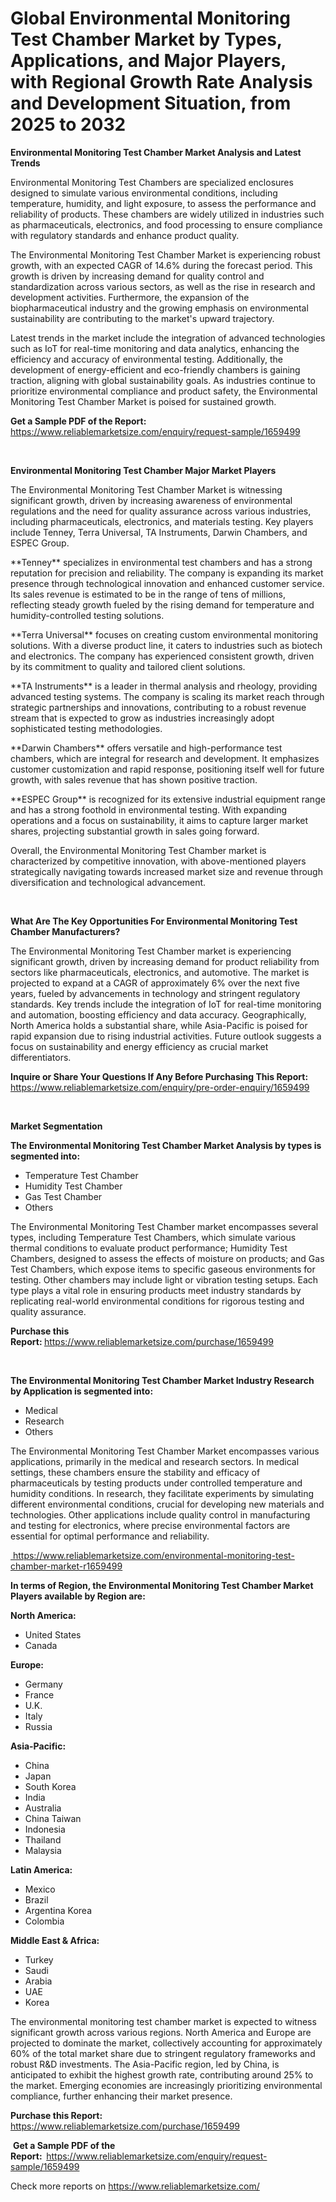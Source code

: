 <p><h1>Global Environmental Monitoring Test Chamber Market by Types, Applications, and Major Players, with Regional Growth Rate Analysis and Development Situation, from 2025 to 2032</h1></p><p><strong>Environmental Monitoring Test Chamber Market Analysis and Latest Trends</strong></p>
<p><p>Environmental Monitoring Test Chambers are specialized enclosures designed to simulate various environmental conditions, including temperature, humidity, and light exposure, to assess the performance and reliability of products. These chambers are widely utilized in industries such as pharmaceuticals, electronics, and food processing to ensure compliance with regulatory standards and enhance product quality.</p><p>The Environmental Monitoring Test Chamber Market is experiencing robust growth, with an expected CAGR of 14.6% during the forecast period. This growth is driven by increasing demand for quality control and standardization across various sectors, as well as the rise in research and development activities. Furthermore, the expansion of the biopharmaceutical industry and the growing emphasis on environmental sustainability are contributing to the market's upward trajectory.</p><p>Latest trends in the market include the integration of advanced technologies such as IoT for real-time monitoring and data analytics, enhancing the efficiency and accuracy of environmental testing. Additionally, the development of energy-efficient and eco-friendly chambers is gaining traction, aligning with global sustainability goals. As industries continue to prioritize environmental compliance and product safety, the Environmental Monitoring Test Chamber Market is poised for sustained growth.</p></p>
<p><strong>Get a Sample PDF of the Report:&nbsp;</strong> <a href="https://www.reliablemarketsize.com/enquiry/request-sample/1659499?utm_campaign=1789&utm_medium=2&utm_source=Github&utm_content=ia&utm_term=23032025&utm_id=environmental-monitoring-test-chamber">https://www.reliablemarketsize.com/enquiry/request-sample/1659499</a></p>
<p>&nbsp;</p>
<p><strong>Environmental Monitoring Test Chamber Major Market Players</strong></p>
<p><p>The Environmental Monitoring Test Chamber Market is witnessing significant growth, driven by increasing awareness of environmental regulations and the need for quality assurance across various industries, including pharmaceuticals, electronics, and materials testing. Key players include Tenney, Terra Universal, TA Instruments, Darwin Chambers, and ESPEC Group.</p><p>**Tenney** specializes in environmental test chambers and has a strong reputation for precision and reliability. The company is expanding its market presence through technological innovation and enhanced customer service. Its sales revenue is estimated to be in the range of tens of millions, reflecting steady growth fueled by the rising demand for temperature and humidity-controlled testing solutions.</p><p>**Terra Universal** focuses on creating custom environmental monitoring solutions. With a diverse product line, it caters to industries such as biotech and electronics. The company has experienced consistent growth, driven by its commitment to quality and tailored client solutions.</p><p>**TA Instruments** is a leader in thermal analysis and rheology, providing advanced testing systems. The company is scaling its market reach through strategic partnerships and innovations, contributing to a robust revenue stream that is expected to grow as industries increasingly adopt sophisticated testing methodologies.</p><p>**Darwin Chambers** offers versatile and high-performance test chambers, which are integral for research and development. It emphasizes customer customization and rapid response, positioning itself well for future growth, with sales revenue that has shown positive traction.</p><p>**ESPEC Group** is recognized for its extensive industrial equipment range and has a strong foothold in environmental testing. With expanding operations and a focus on sustainability, it aims to capture larger market shares, projecting substantial growth in sales going forward.</p><p>Overall, the Environmental Monitoring Test Chamber market is characterized by competitive innovation, with above-mentioned players strategically navigating towards increased market size and revenue through diversification and technological advancement.</p></p>
<p>&nbsp;</p>
<p><strong>What Are The Key Opportunities For Environmental Monitoring Test Chamber Manufacturers?</strong></p>
<p><p>The Environmental Monitoring Test Chamber market is experiencing significant growth, driven by increasing demand for product reliability from sectors like pharmaceuticals, electronics, and automotive. The market is projected to expand at a CAGR of approximately 6% over the next five years, fueled by advancements in technology and stringent regulatory standards. Key trends include the integration of IoT for real-time monitoring and automation, boosting efficiency and data accuracy. Geographically, North America holds a substantial share, while Asia-Pacific is poised for rapid expansion due to rising industrial activities. Future outlook suggests a focus on sustainability and energy efficiency as crucial market differentiators.</p></p>
<p><strong>Inquire or Share Your Questions If Any Before Purchasing This Report:</strong> <a href="https://www.reliablemarketsize.com/enquiry/pre-order-enquiry/1659499?utm_campaign=1789&utm_medium=2&utm_source=Github&utm_content=ia&utm_term=23032025&utm_id=environmental-monitoring-test-chamber">https://www.reliablemarketsize.com/enquiry/pre-order-enquiry/1659499</a></p>
<p>&nbsp;</p>
<p><strong>Market Segmentation</strong></p>
<p><strong>The Environmental Monitoring Test Chamber Market Analysis by types is segmented into:</strong></p>
<p><ul><li>Temperature Test Chamber</li><li>Humidity Test Chamber</li><li>Gas Test Chamber</li><li>Others</li></ul></p>
<p><p>The Environmental Monitoring Test Chamber market encompasses several types, including Temperature Test Chambers, which simulate various thermal conditions to evaluate product performance; Humidity Test Chambers, designed to assess the effects of moisture on products; and Gas Test Chambers, which expose items to specific gaseous environments for testing. Other chambers may include light or vibration testing setups. Each type plays a vital role in ensuring products meet industry standards by replicating real-world environmental conditions for rigorous testing and quality assurance.</p></p>
<p><strong>Purchase this Report:&nbsp;</strong><a href="https://www.reliablemarketsize.com/purchase/1659499?utm_campaign=1789&utm_medium=2&utm_source=Github&utm_content=ia&utm_term=23032025&utm_id=environmental-monitoring-test-chamber">https://www.reliablemarketsize.com/purchase/1659499</a></p>
<p>&nbsp;</p>
<p><strong>The Environmental Monitoring Test Chamber Market Industry Research by Application is segmented into:</strong></p>
<p><ul><li>Medical</li><li>Research</li><li>Others</li></ul></p>
<p><p>The Environmental Monitoring Test Chamber Market encompasses various applications, primarily in the medical and research sectors. In medical settings, these chambers ensure the stability and efficacy of pharmaceuticals by testing products under controlled temperature and humidity conditions. In research, they facilitate experiments by simulating different environmental conditions, crucial for developing new materials and technologies. Other applications include quality control in manufacturing and testing for electronics, where precise environmental factors are essential for optimal performance and reliability.</p></p>
<p><a href="https://www.reliablemarketsize.com/environmental-monitoring-test-chamber-market-r1659499?utm_campaign=1789&utm_medium=2&utm_source=Github&utm_content=ia&utm_term=23032025&utm_id=environmental-monitoring-test-chamber">&nbsp;https://www.reliablemarketsize.com/environmental-monitoring-test-chamber-market-r1659499</a></p>
<p><strong>In terms of Region, the Environmental Monitoring Test Chamber Market Players available by Region are:</strong></p>
<p>
    <p> <strong> North America: </strong>
        <ul>
            <li>United States</li>
            <li>Canada</li>
        </ul>
        </p> 
    <p> <strong> Europe: </strong>
        <ul>
            <li>Germany</li>
            <li>France</li>
            <li>U.K.</li>
            <li>Italy</li>
            <li>Russia</li>
        </ul>
        </p> 
    <p> <strong> Asia-Pacific: </strong>
        <ul>
            <li>China</li>
            <li>Japan</li>
            <li>South Korea</li>
            <li>India</li>
            <li>Australia</li>
            <li>China Taiwan</li>
            <li>Indonesia</li>
            <li>Thailand</li>
            <li>Malaysia</li>
        </ul>
        </p> 
    <p> <strong> Latin America: </strong>
        <ul>
            <li>Mexico</li>
            <li>Brazil</li>
            <li>Argentina Korea</li>
            <li>Colombia</li>
        </ul>
        </p> 
    <p> <strong> Middle East & Africa: </strong>
        <ul>
            <li>Turkey</li>
            <li>Saudi</li>
            <li>Arabia</li>
            <li>UAE</li>
            <li>Korea</li>
        </ul>
    </p>
    </p>
<p><p>The environmental monitoring test chamber market is expected to witness significant growth across various regions. North America and Europe are projected to dominate the market, collectively accounting for approximately 60% of the total market share due to stringent regulatory frameworks and robust R&D investments. The Asia-Pacific region, led by China, is anticipated to exhibit the highest growth rate, contributing around 25% to the market. Emerging economies are increasingly prioritizing environmental compliance, further enhancing their market presence.</p></p>
<p><strong>Purchase this Report: </strong><a href="https://www.reliablemarketsize.com/purchase/1659499?utm_campaign=1789&utm_medium=2&utm_source=Github&utm_content=ia&utm_term=23032025&utm_id=environmental-monitoring-test-chamber">https://www.reliablemarketsize.com/purchase/1659499</a></p>
<p>&nbsp;<strong>Get a Sample PDF of the Report:&nbsp;&nbsp;</strong><a href="https://www.reliablemarketsize.com/enquiry/request-sample/1659499?utm_campaign=1789&utm_medium=2&utm_source=Github&utm_content=ia&utm_term=23032025&utm_id=environmental-monitoring-test-chamber">https://www.reliablemarketsize.com/enquiry/request-sample/1659499</a></p>
<p><strong></strong></p>
<p>Check more reports on <a href="https://www.reliablemarketsize.com/?utm_campaign=1789&utm_medium=2&utm_source=Github&utm_content=ia&utm_term=23032025&utm_id=environmental-monitoring-test-chamber">https://www.reliablemarketsize.com/</a></p>